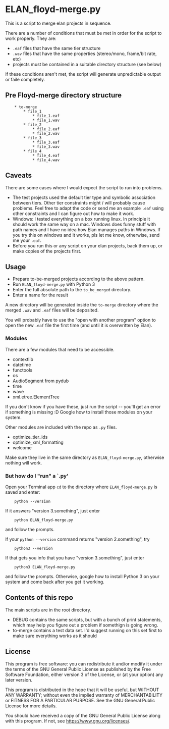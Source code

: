 # ELAN_floyd-merge.py

This is a script to merge elan projects in sequence. 

There are a number of conditions that must be met in order for the script to work properly. They are:

* `.eaf` files that have the same tier structure
* `.wav` files that have the same properties (stereo/mono, frame/bit rate, etc)
* projects must be contained in a suitable directory structure (see below)

If these conditions aren't met, the script will generate unpredictable output or faile completely.

## Pre Floyd-merge directory structure

		* to-merge
			* file_1
				* file_1.eaf
				* file_1.wav
			* file_2
				* file_2.eaf
				* file_2.wav
			* file_3
				* file_3.eaf
				* file_3.wav
			* file_4
				* file_4.eaf
				* file_4.wav

## Caveats

There are some cases where I would expect the script to run into problems.

* The test projects used the default tier type and symbolic association between tiers. Other tier constraints might / will probably cause problems. Feel free to adapt the code or send me an example `.eaf` using other constraints and I can figure out how to make it work.
* Windows: I tested everything on a box running linux. In principle it should work the same way on a mac. Windows does funny stuff with path names and I have no idea how Elan manages paths in Windows. If you try this on windows and it works, pls let me know, otherwise, send me your `.eaf`.
* Before you run this or any script on your elan projects, back them up, or make copies of the projects first.

## Usage

* Prepare to-be-merged projects according to the above pattern.
* Run `ELAN_floyd-merge.py` with Python 3
* Enter the full absolute path to the `to_be_merged` directory.
* Enter a name for the result

A new directory will be generated inside the `to-merge` directory where the merged `.wav` and `.eaf` files will be deposited.

You will probably have to use the "open with another program" option to open the new `.eaf` file the first time (and until it is overwritten by Elan).

### Modules

There are a few modules that need to be accessible.

* contextlib
* datetime
* functools
* os
* AudioSegment from pydub
* time
* wave
* xml.etree.ElementTree

If you don't know if you have these, just run the script -- you'll get an error if something is missing :D Google how to install those modules on your system.

Other modules are included with the repo as `.py` files.

* optimize_tier_ids
* optimize_xml_formatting
* welcome

Make sure they live in the same directory as `ELAN_floyd-merge.py`, otherwise nothing will work.

### But how do I "run" a `.py'

Open your Terminal app `cd` to the directory where `ELAN_floyd-merge.py` is saved and enter:

        python --version

If it answers "version 3.something", just enter

        python ELAN_floyd-merge.py

and follow the prompts.

If your `python --version` command returns "version 2.something", try

        python3 --version

If that gets you info that you have "version 3.something", just enter

        python3 ELAN_floyd-merge.py

and follow the prompts. Otherwise, google how to install Python 3 on your system and come back after you get it working.

## Contents of this repo

The main scripts are in the root directory.

* DEBUG contains the same scripts, but with a bunch of print statements, which may help you figure out a problem if somethign is going wrong.
* to-merge contains a test data set. I'd suggest running on this set first to make sure everything works as it should

## License

This program is free software: you can redistribute it and/or modify it under the terms of the GNU General Public License as published by the Free Software Foundation, either version 3 of the License, or (at your option) any later version.

This program is distributed in the hope that it will be useful, but WITHOUT ANY WARRANTY; without even the implied warranty of MERCHANTABILITY or FITNESS FOR A PARTICULAR PURPOSE. See the GNU General Public License for more details.

You should have received a copy of the GNU General Public License along with this program.  If not, see <https://www.gnu.org/licenses/>.

